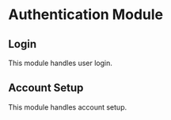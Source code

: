 # Authentication Module

## Login
This module handles user login.

## Account Setup
This module handles account setup.
